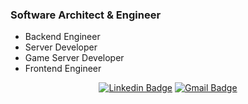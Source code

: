 ### Software Architect & Engineer
* Backend Engineer
* Server Developer
* Game Server Developer
* Frontend Engineer

<div align=center> 
  
[![Linkedin Badge](https://img.shields.io/badge/-LinkedIn-blue?style=flat-square&logo=Linkedin&logoColor=white&link=www.linkedin.com/in/윤걸-이-255070153)](https://www.linkedin.com/in/윤걸-이-255070153) 
[![Gmail Badge](https://img.shields.io/badge/Gmail-d14836?style=flat-square&logo=Gmail&logoColor=white&link=mailto:gerion@gmail.com)](mailto:gerion@gmail.com)
</div>
<!--
**YunKul-Lee/YunKul-Lee** is a ✨ _special_ ✨ repository because its `README.md` (this file) appears on your GitHub profile.

Here are some ideas to get you started:

- 🔭 I’m currently working on ...
- 🌱 I’m currently learning ...
- 👯 I’m looking to collaborate on ...
- 🤔 I’m looking for help with ...
- 💬 Ask me about ...
- 📫 How to reach me: ...
- 😄 Pronouns: ...
- ⚡ Fun fact: ...
-->
